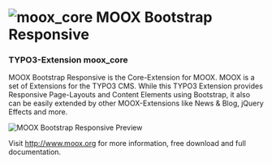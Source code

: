 ![moox_core](https://raw.github.com/dcngmbh/moox_core/master/ext_icon64.png)  MOOX Bootstrap Responsive
=========

### TYPO3-Extension moox_core

MOOX Bootstrap Responsive is the Core-Extension for MOOX. MOOX is a set of Extensions for the TYPO3 CMS. While this TYPO3 Extension provides Responsive Page-Layouts and Content Elements using Bootstrap, it also can be easily extended by other MOOX-Extensions like News & Blog, jQuery Effects and more.

![MOOX Bootstrap Responsive Preview](https://raw.github.com/dcngmbh/moox_core/master/ext_preview.jpg)

Visit http://www.moox.org for more information, free download and full documentation.

